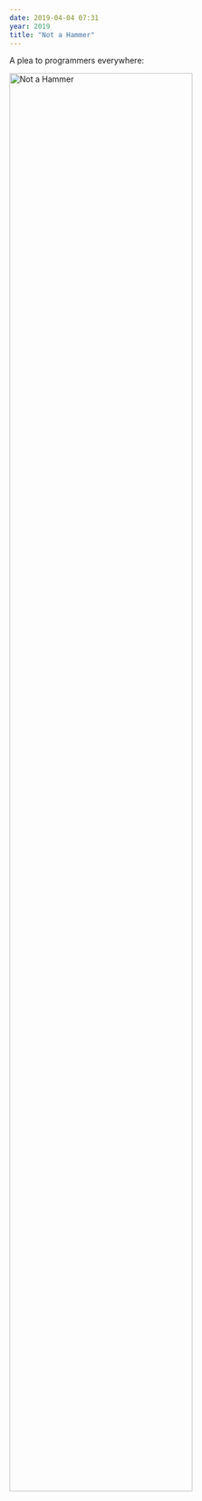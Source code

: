 ```yaml
---
date: 2019-04-04 07:31
year: 2019
title: "Not a Hammer"
---
```


A plea to programmers everywhere:

<img src="{{site.github.url}}/files/2019/04/not-a-hammer.png" alt="Not a Hammer" width="80%"/>
